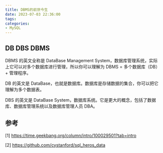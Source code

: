 ```yaml
---
title: DBMS的前世今生
date: 2023-07-03 22:36:00
tags:
categories:
- MySQL
---
```



## DB DBS DBMS
DBMS 的英文全称是 DataBase Management System，数据库管理系统，实际上它可以对多个数据库进行管理，所以你可以理解为 DBMS = 多个数据库（DB） + 管理程序。

DB 的英文是 DataBase，也就是数据库。数据库是存储数据的集合，你可以把它理解为多个数据表。

DBS 的英文是 DataBase System，数据库系统。它是更大的概念，包括了数据库、数据库管理系统以及数据库管理人员 DBA。


## 参考
[1] https://time.geekbang.org/column/intro/100029501?tab=intro

[2] https://github.com/cystanford/sql_heros_data
